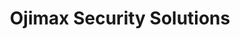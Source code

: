 ---
title: "Ojimax Security Solutions"
url: /san-pablo/ojimax-security-solutions/
shop: computer
---